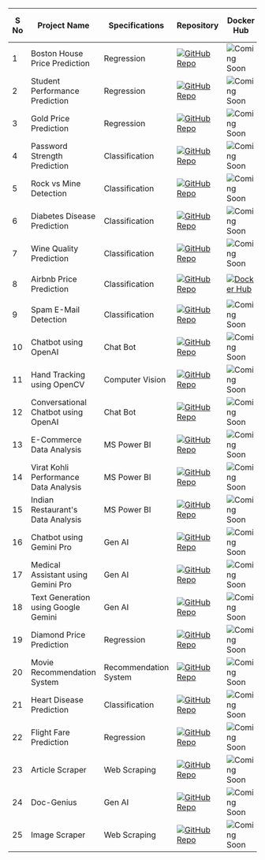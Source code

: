 | S No | Project Name | Specifications | Repository | Docker Hub | End-to-End |
| ------------ | -------------- | ---------- | --------- | --------- | --------- |
| 1 | Boston House Price Prediction | Regression | [![GitHub Repo](https://img.shields.io/badge/GitHub-Repo-blue.svg)](https://github.com/KalyanMurapaka45/House-Price-Prediction) | ![Coming Soon](https://img.shields.io/badge/Coming-Soon-orange.svg) | <p align="center">✔</p> |
| 2 | Student Performance Prediction | Regression | [![GitHub Repo](https://img.shields.io/badge/GitHub-Repo-blue.svg)](https://github.com/KalyanMurapaka45/Student-Perfomance-Prediction) | ![Coming Soon](https://img.shields.io/badge/Coming-Soon-orange.svg) |
| 3 | Gold Price Prediction | Regression | [![GitHub Repo](https://img.shields.io/badge/GitHub-Repo-blue.svg)](https://github.com/KalyanMurapaka45/Gold-Price-Prediction) | ![Coming Soon](https://img.shields.io/badge/Coming-Soon-orange.svg) |
| 4 | Password Strength Prediction | Classification | [![GitHub Repo](https://img.shields.io/badge/GitHub-Repo-blue.svg)](https://github.com/KalyanMurapaka45/Checking-Password-Strength-using-Machine-Learning) | ![Coming Soon](https://img.shields.io/badge/Coming-Soon-orange.svg) |
| 5 | Rock vs Mine Detection | Classification | [![GitHub Repo](https://img.shields.io/badge/GitHub-Repo-blue.svg)](https://github.com/KalyanMurapaka45/Rock-and-Mine-Detection) | ![Coming Soon](https://img.shields.io/badge/Coming-Soon-orange.svg) |
| 6 | Diabetes Disease Prediction | Classification | [![GitHub Repo](https://img.shields.io/badge/GitHub-Repo-blue.svg)](https://github.com/KalyanMurapaka45/Diabetes-Prediction-using-Machine-Learning) | ![Coming Soon](https://img.shields.io/badge/Coming-Soon-orange.svg) |
| 7 | Wine Quality Prediction | Classification | [![GitHub Repo](https://img.shields.io/badge/GitHub-Repo-blue.svg)](https://github.com/KalyanMurapaka45/Wine-Quality-Prediction) | ![Coming Soon](https://img.shields.io/badge/Coming-Soon-orange.svg) |
| 8 | Airbnb Price Prediction | Classification | [![GitHub Repo](https://img.shields.io/badge/GitHub-Repo-blue.svg)](https://github.com/KalyanMurapaka45/End-to-End-Airbnb-Price-Prediction) | [![Docker Hub](https://img.shields.io/badge/Docker%20Hub-Repository-#800080.svg)](https://hub.docker.com/repository/docker/kalyan45/airbnb-app/general) | <p align="center">✔</p> |
| 9 | Spam E-Mail Detection | Classification | [![GitHub Repo](https://img.shields.io/badge/GitHub-Repo-blue.svg)](https://github.com/KalyanMurapaka45/Spam-Email-Detection) | ![Coming Soon](https://img.shields.io/badge/Coming-Soon-orange.svg) |
| 10 | Chatbot using OpenAI | Chat Bot | [![GitHub Repo](https://img.shields.io/badge/GitHub-Repo-blue.svg)](https://github.com/KalyanMurapaka45/Chatbot-Using-Langchain) | ![Coming Soon](https://img.shields.io/badge/Coming-Soon-orange.svg) |
| 11 | Hand Tracking using OpenCV | Computer Vision | [![GitHub Repo](https://img.shields.io/badge/GitHub-Repo-blue.svg)](https://github.com/KalyanMurapaka45/Hand-Tracking-Using-Opencv) | ![Coming Soon](https://img.shields.io/badge/Coming-Soon-orange.svg) |
| 12 | Conversational Chatbot using OpenAI | Chat Bot | [![GitHub Repo](https://img.shields.io/badge/GitHub-Repo-blue.svg)](https://github.com/KalyanMurapaka45/Conversational-Chatbot-using-Langchain) | ![Coming Soon](https://img.shields.io/badge/Coming-Soon-orange.svg) |
| 13 | E-Commerce Data Analysis | MS Power BI | [![GitHub Repo](https://img.shields.io/badge/GitHub-Repo-blue.svg)](https://github.com/KalyanMurapaka45/E-Commerce-Data-Analysis) | ![Coming Soon](https://img.shields.io/badge/Coming-Soon-orange.svg) |
| 14 | Virat Kohli Performance Data Analysis | MS Power BI | [![GitHub Repo](https://img.shields.io/badge/GitHub-Repo-blue.svg)](https://github.com/KalyanMurapaka45/Virat-Kohli-Score-Analytics) | ![Coming Soon](https://img.shields.io/badge/Coming-Soon-orange.svg) |
| 15 | Indian Restaurant's Data Analysis | MS Power BI | [![GitHub Repo](https://img.shields.io/badge/GitHub-Repo-blue.svg)](https://github.com/KalyanMurapaka45/Indian-Restaurants-Data-Analysis) | ![Coming Soon](https://img.shields.io/badge/Coming-Soon-orange.svg) |
| 16 | Chatbot using Gemini Pro | Gen AI | [![GitHub Repo](https://img.shields.io/badge/GitHub-Repo-blue.svg)](https://github.com/KalyanMurapaka45/Gemini-ChatBot) | ![Coming Soon](https://img.shields.io/badge/Coming-Soon-orange.svg) |
| 17 | Medical Assistant using Gemini Pro | Gen AI | [![GitHub Repo](https://img.shields.io/badge/GitHub-Repo-blue.svg)](https://github.com/KalyanMurapaka45/Medical-Assisstant) | ![Coming Soon](https://img.shields.io/badge/Coming-Soon-orange.svg) |
| 18 | Text Generation using Google Gemini | Gen AI | [![GitHub Repo](https://img.shields.io/badge/GitHub-Repo-blue.svg)](https://github.com/KalyanMurapaka45/Getting-Started-with-Gemini) | ![Coming Soon](https://img.shields.io/badge/Coming-Soon-orange.svg) |
| 19 | Diamond Price Prediction | Regression | [![GitHub Repo](https://img.shields.io/badge/GitHub-Repo-blue.svg)](https://github.com/KalyanMurapaka45/Getting-Started-with-Gemini) | ![Coming Soon](https://img.shields.io/badge/Coming-Soon-orange.svg) | <p align="center">✔</p> |
| 20 | Movie Recommendation System | Recommendation System | [![GitHub Repo](https://img.shields.io/badge/GitHub-Repo-blue.svg)](https://github.com/KalyanMurapaka45/End-to-End-Movie-Recommendation-System) | ![Coming Soon](https://img.shields.io/badge/Coming-Soon-orange.svg) | <p align="center">✔</p> |
| 21 | Heart Disease Prediction | Classification | [![GitHub Repo](https://img.shields.io/badge/GitHub-Repo-blue.svg)](https://github.com/KalyanMurapaka45/Heart-Disease-Prediction) | ![Coming Soon](https://img.shields.io/badge/Coming-Soon-orange.svg) | <p align="center">✔</p> |
| 22 | Flight Fare Prediction | Regression | [![GitHub Repo](https://img.shields.io/badge/GitHub-Repo-blue.svg)](https://github.com/KalyanMurapaka45/Flight-Fare-Prediction) | ![Coming Soon](https://img.shields.io/badge/Coming-Soon-orange.svg) | <p align="center">✔</p> |
| 23 | Article Scraper | Web Scraping | [![GitHub Repo](https://img.shields.io/badge/GitHub-Repo-blue.svg)](https://github.com/KalyanMurapaka45/Article-Web-Scraping) | ![Coming Soon](https://img.shields.io/badge/Coming-Soon-orange.svg) |
| 24 | Doc-Genius | Gen AI | [![GitHub Repo](https://img.shields.io/badge/GitHub-Repo-blue.svg)](https://github.com/KalyanMurapaka45/DocGenius-Revolutionizing-PDFs-with-AI) | ![Coming Soon](https://img.shields.io/badge/Coming-Soon-orange.svg) |
| 25 | Image Scraper | Web Scraping | [![GitHub Repo](https://img.shields.io/badge/GitHub-Repo-blue.svg)](https://github.com/KalyanMurapaka45/End-to-End-Image-Scraping) | ![Coming Soon](https://img.shields.io/badge/Coming-Soon-orange.svg) |
